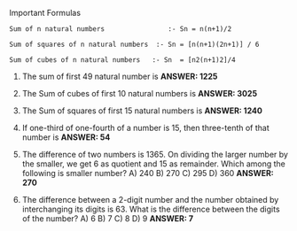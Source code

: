 Important Formulas
```
Sum of n natural numbers 		        :- Sn = n(n+1)/2

Sum of squares of n natural numbers  :- Sn = [n(n+1)(2n+1)] / 6

Sum of cubes of n natural numbers 	:- Sn  = [n2(n+1)2]/4
```
1. The sum of first 49 natural number is 
**ANSWER: 1225**

2. The Sum of cubes of first 10 natural numbers is
**ANSWER: 3025**

3. The Sum of squares of first 15 natural numbers is
**ANSWER: 1240**

4. If one-third of one-fourth of a number is 15, then three-tenth of that number is 
**ANSWER: 54**

5. The difference of two numbers is 1365. On dividing the larger number by the smaller, we get 6 as quotient and 15 as remainder. Which among the following is smaller number?
A) 240
B) 270
C) 295
D) 360
**ANSWER: 270**

6. The difference between a 2-digit number and the number obtained by interchanging its digits is 63. What is the difference between the digits of the number?
A) 6
B) 7
C) 8
D) 9
**ANSWER: 7**




